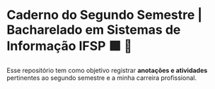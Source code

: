 # Caderno do Segundo Semestre | Bacharelado em Sistemas de Informação IFSP :green_square: :red_circle:

<p>Esse repositório tem como objetivo registrar <b>anotações e atividades</b> pertinentes ao segundo semestre e a minha carreira profissional.</p>
